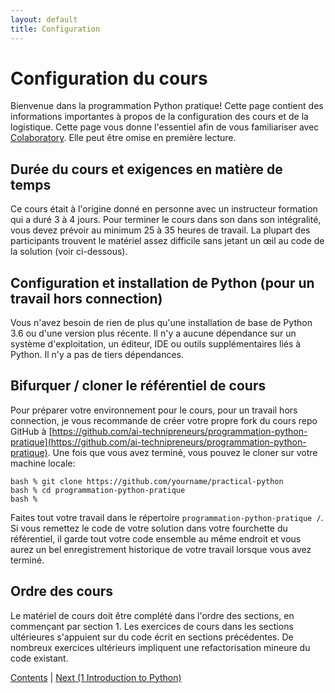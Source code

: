 ```yaml
---
layout: default
title: Configuration
---
```



# Configuration du cours

Bienvenue dans la programmation Python pratique! Cette page contient des informations importantes
à propos de la configuration des cours et de la logistique.
Cette page vous donne l'essentiel afin de vous familiariser avec [Colaboratory](https://research.google.com/colaboratory/faq.html?hl=fr). Elle peut être omise en première lecture.



## Durée du cours et exigences en matière de temps

Ce cours était à l'origine donné en personne avec un instructeur
formation qui a duré 3 à 4 jours. Pour terminer le cours dans son
dans son intégralité, vous devez prévoir au minimum 25 à 35 heures de travail.
La plupart des participants trouvent le matériel assez difficile sans
jetant un œil au code de la solution (voir ci-dessous).

## Configuration et installation de Python (pour un travail hors connection)

Vous n'avez besoin de rien de plus qu'une installation de base de Python 3.6 ou 
d'une version plus récente.
Il n'y a aucune dépendance sur un système d'exploitation, un éditeur,
IDE ou outils supplémentaires liés à Python. Il n'y a pas de tiers
dépendances.





## Bifurquer / cloner le référentiel de cours

Pour préparer votre environnement pour le cours, pour un travail hors connection, je vous recommande de créer votre
propre fork du cours repo GitHub à
[https://github.com/ai-technipreneurs/programmation-python-pratique](https://github.com/ai-technipreneurs/programmation-python-pratique).
Une fois que vous avez terminé, vous pouvez le cloner sur votre machine locale:

```
bash % git clone https://github.com/yourname/practical-python
bash % cd programmation-python-pratique
bash %
```

Faites tout votre travail dans le répertoire `programmation-python-pratique /`. Si vous
remettez le code de votre solution dans votre fourchette du référentiel, il
garde tout votre code ensemble au même endroit et vous aurez un bel
enregistrement historique de votre travail lorsque vous avez terminé.







## Ordre des cours

Le matériel de cours doit être complété dans l'ordre des sections, en commençant par
section 1. Les exercices de cours dans les sections ultérieures s'appuient sur du code écrit en
sections précédentes. De nombreux exercices ultérieurs impliquent une refactorisation mineure
du code existant.







[Contents](Contenu.html) \| [Next (1 Introduction to Python)](01_Introduction/00_Overview.html)









